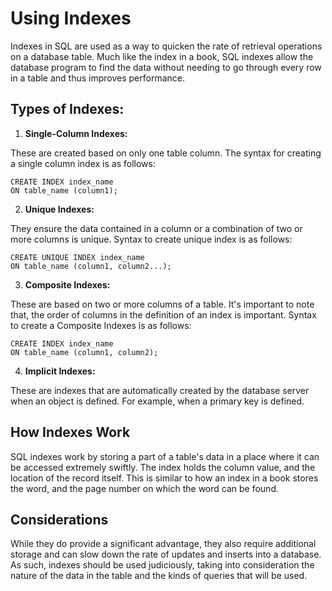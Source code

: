 # Using Indexes

Indexes in SQL are used as a way to quicken the rate of retrieval operations on a database table. Much like the index in a book, SQL indexes allow the database program to find the data without needing to go through every row in a table and thus improves performance.

## Types of Indexes: 

1. **Single-Column Indexes:** 

These are created based on only one table column. The syntax for creating a single column index is as follows:
```
CREATE INDEX index_name
ON table_name (column1);
```

2. **Unique Indexes:** 

They ensure the data contained in a column or a combination of two or more columns is unique. Syntax to create unique index is as follows:
```
CREATE UNIQUE INDEX index_name
ON table_name (column1, column2...);
```

3. **Composite Indexes:** 

These are based on two or more columns of a table. It's important to note that, the order of columns in the definition of an index is important. Syntax to create a Composite Indexes is as follows:
```
CREATE INDEX index_name
ON table_name (column1, column2);
```

4. **Implicit Indexes:**

These are indexes that are automatically created by the database server when an object is defined. For example, when a primary key is defined.

## How Indexes Work

SQL indexes work by storing a part of a table's data in a place where it can be accessed extremely swiftly. The index holds the column value, and the location of the record itself. This is similar to how an index in a book stores the word, and the page number on which the word can be found.

## Considerations

While they do provide a significant advantage, they also require additional storage and can slow down the rate of updates and inserts into a database. As such, indexes should be used judiciously, taking into consideration the nature of the data in the table and the kinds of queries that will be used.